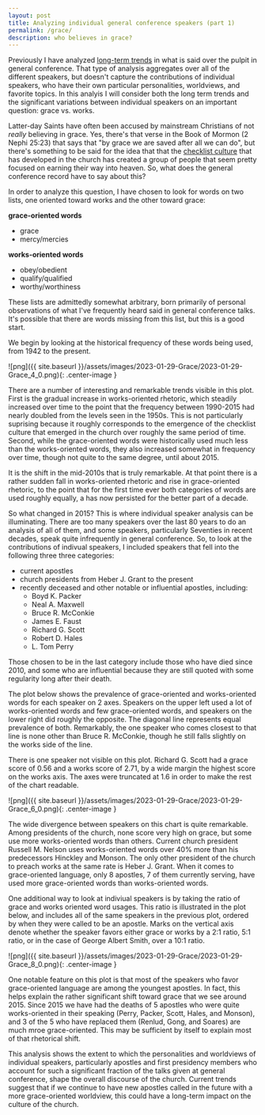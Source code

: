 ```yaml
---
layout: post
title: Analyzing individual general conference speakers (part 1)
permalink: /grace/
description: who believes in grace?
---
```


Previously I have analyzed [long-term trends](https://qhspencer.github.io/lds-data-analysis/changes/) in what is said over the pulpit in general conference. That type of analysis aggregates over all of the different speakers, but doesn't capture the contributions of individual speakers, who have their own particular personalities, worldviews, and favorite topics. In this analyis I will consider both the long term trends and the significant variations between individual speakers on an important question: grace vs. works.

Latter-day Saints have often been accused by mainstream Christians of not _really_ believing in grace. Yes, there's that verse in the Book of Mormon (2 Nephi 25:23) that says that "by grace we are saved after all we can do", but there's something to be said for the idea that that the [checklist culture](https://qhspencer.github.io/lds-data-analysis/checklist/) that has developed in the church has created a group of people that seem pretty focused on earning their way into heaven. So, what does the general conference record have to say about this?

In order to analyze this question, I have chosen to look for words on two lists, one oriented toward works and the other toward grace:

**grace-oriented words**
- grace
- mercy/mercies

**works-oriented words**
- obey/obedient
- qualify/qualified
- worthy/worthiness

These lists are admittedly somewhat arbitrary, born primarily of personal observations of what I've frequently heard said in general conference talks. It's possible that there are words missing from this list, but this is a good start.

We begin by looking at the historical frequency of these words being used, from 1942 to the present.

![png]({{ site.baseurl }}/assets/images/2023-01-29-Grace/2023-01-29-Grace_4_0.png){: .center-image }

There are a number of interesting and remarkable trends visible in this plot. First is the gradual increase in works-oriented rhetoric, which steadily increased over time to the point that the frequency between 1990-2015 had nearly doubled from the levels seen in the 1950s. This is not particularly suprising because it roughly corresponds to the emergence of the checklist culture that emerged in the church over roughly the same period of time. Second, while the grace-oriented words were historically used much less than the works-oriented words, they also increased somewhat in frequency over time, though not quite to the same degree, until about 2015.

It is the shift in the mid-2010s that is truly remarkable. At that point there is a rather sudden fall in works-oriented rhetoric and rise in grace-oriented rhetoric, to the point that for the first time ever both categories of words are used roughly equally, a has now persisted for the better part of a decade.

So what changed in 2015? This is where individual speaker analysis can be illuminating. There are too many speakers over the last 80 years to do an analysis of all of them, and some speakers, particularly Seventies in recent decades, speak quite infrequently in general conference. So, to look at the contributions of indivual speakers, I included speakers that fell into the following three three categories:
 - current apostles
 - church presidents from Heber J. Grant to the present
 - recently deceased and other notable or influential apostles, including:
   - Boyd K. Packer
   - Neal A. Maxwell
   - Bruce R. McConkie
   - James E. Faust
   - Richard G. Scott
   - Robert D. Hales
   - L. Tom Perry

Those chosen to be in the last category include those who have died since 2010, and some who are influential because they are still quoted with some regularity long after their death.

The plot below shows the prevalence of grace-oriented and works-oriented words for each speaker on 2 axes. Speakers on the upper left used a lot of works-oriented words and few grace-oriented words, and speakers on the lower right did roughly the opposite. The diagonal line represents equal prevalence of both. Remarkably, the one speaker who comes closest to that line is none other than Bruce R. McConkie, though he still falls slightly on the works side of the line.

There is one speaker not visible on this plot. Richard G. Scott had a grace score of 0.56 and a works score of 2.71, by a wide margin the highest score on the works axis. The axes were truncated at 1.6 in order to make the rest of the chart readable.

![png]({{ site.baseurl }}/assets/images/2023-01-29-Grace/2023-01-29-Grace_6_0.png){: .center-image }

The wide divergence between speakers on this chart is quite remarkable. Among presidents of the church, none score very high on grace, but some use more works-oriented words than others. Current church president Russell M. Nelson uses works-oriented words over 40% more than his predecessors Hinckley and Monson. The only other president of the church to preach works at the same rate is Heber J. Grant. When it comes to grace-oriented language, only 8 apostles, 7 of them currently serving, have used more grace-oriented words than works-oriented words.

One additional way to look at indiviual speakers is by taking the ratio of grace and works oriented word usages. This ratio is illustrated in the plot below, and includes all of the same speakers in the previous plot, ordered by when they were called to be an apostle. Marks on the vertical axis denote whether the speaker favors either grace or works by a 2:1 ratio, 5:1 ratio, or in the case of George Albert Smith, over a 10:1 ratio.

![png]({{ site.baseurl }}/assets/images/2023-01-29-Grace/2023-01-29-Grace_8_0.png){: .center-image }

One notable feature on this plot is that most of the speakers who favor grace-oriented language are among the youngest apostles. In fact, this helps explain the rather significant shift toward grace that we see around 2015. Since 2015 we have had the deaths of 5 apostles who were quite works-oriented in their speaking (Perry, Packer, Scott, Hales, and Monson), and 3 of the 5 who have replaced them (Renlud, Gong, and Soares) are much mroe grace-oriented. This may be sufficient by itself to explain most of that rhetorical shift.

This analysis shows the extent to which the personalities and worldviews of individual speakers, particularly apostles and first presidency members who account for such a significant fraction of the talks given at general conference, shape the overall discourse of the church. Current trends suggest that if we continue to have new apostles called in the future with a more grace-oriented worldview, this could have a long-term impact on the culture of the church.
